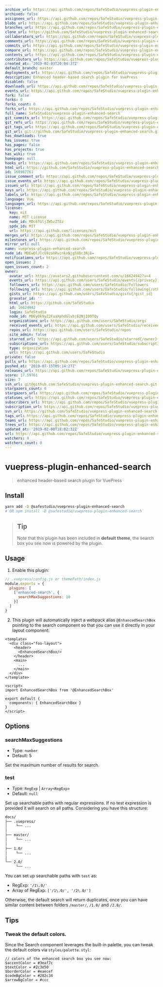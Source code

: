 ```yaml
---
archive_url: https://api.github.com/repos/SafeStudio/vuepress-plugin-enhanced-search/{archive_format}{/ref}
archived: false
assignees_url: https://api.github.com/repos/SafeStudio/vuepress-plugin-enhanced-search/assignees{/user}
blobs_url: https://api.github.com/repos/SafeStudio/vuepress-plugin-enhanced-search/git/blobs{/sha}
branches_url: https://api.github.com/repos/SafeStudio/vuepress-plugin-enhanced-search/branches{/branch}
clone_url: https://github.com/SafeStudio/vuepress-plugin-enhanced-search.git
collaborators_url: https://api.github.com/repos/SafeStudio/vuepress-plugin-enhanced-search/collaborators{/collaborator}
comments_url: https://api.github.com/repos/SafeStudio/vuepress-plugin-enhanced-search/comments{/number}
commits_url: https://api.github.com/repos/SafeStudio/vuepress-plugin-enhanced-search/commits{/sha}
compare_url: https://api.github.com/repos/SafeStudio/vuepress-plugin-enhanced-search/compare/{base}...{head}
contents_url: https://api.github.com/repos/SafeStudio/vuepress-plugin-enhanced-search/contents/{+path}
contributors_url: https://api.github.com/repos/SafeStudio/vuepress-plugin-enhanced-search/contributors
created_at: '2019-02-03T20:04:37Z'
default_branch: master
deployments_url: https://api.github.com/repos/SafeStudio/vuepress-plugin-enhanced-search/deployments
description: Enhanced header-based search plugin for VuePress
disabled: false
downloads_url: https://api.github.com/repos/SafeStudio/vuepress-plugin-enhanced-search/downloads
events_url: https://api.github.com/repos/SafeStudio/vuepress-plugin-enhanced-search/events
fork: false
forks: 0
forks_count: 0
forks_url: https://api.github.com/repos/SafeStudio/vuepress-plugin-enhanced-search/forks
full_name: SafeStudio/vuepress-plugin-enhanced-search
git_commits_url: https://api.github.com/repos/SafeStudio/vuepress-plugin-enhanced-search/git/commits{/sha}
git_refs_url: https://api.github.com/repos/SafeStudio/vuepress-plugin-enhanced-search/git/refs{/sha}
git_tags_url: https://api.github.com/repos/SafeStudio/vuepress-plugin-enhanced-search/git/tags{/sha}
git_url: git://github.com/SafeStudio/vuepress-plugin-enhanced-search.git
has_downloads: true
has_issues: true
has_pages: false
has_projects: true
has_wiki: true
homepage: null
hooks_url: https://api.github.com/repos/SafeStudio/vuepress-plugin-enhanced-search/hooks
html_url: https://github.com/SafeStudio/vuepress-plugin-enhanced-search
id: 168987761
issue_comment_url: https://api.github.com/repos/SafeStudio/vuepress-plugin-enhanced-search/issues/comments{/number}
issue_events_url: https://api.github.com/repos/SafeStudio/vuepress-plugin-enhanced-search/issues/events{/number}
issues_url: https://api.github.com/repos/SafeStudio/vuepress-plugin-enhanced-search/issues{/number}
keys_url: https://api.github.com/repos/SafeStudio/vuepress-plugin-enhanced-search/keys{/key_id}
labels_url: https://api.github.com/repos/SafeStudio/vuepress-plugin-enhanced-search/labels{/name}
language: Vue
languages_url: https://api.github.com/repos/SafeStudio/vuepress-plugin-enhanced-search/languages
license:
  key: mit
  name: MIT License
  node_id: MDc6TGljZW5zZTEz
  spdx_id: MIT
  url: https://api.github.com/licenses/mit
merges_url: https://api.github.com/repos/SafeStudio/vuepress-plugin-enhanced-search/merges
milestones_url: https://api.github.com/repos/SafeStudio/vuepress-plugin-enhanced-search/milestones{/number}
mirror_url: null
name: vuepress-plugin-enhanced-search
node_id: MDEwOlJlcG9zaXRvcnkxNjg5ODc3NjE=
notifications_url: https://api.github.com/repos/SafeStudio/vuepress-plugin-enhanced-search/notifications{?since,all,participating}
open_issues: 2
open_issues_count: 2
owner:
  avatar_url: https://avatars2.githubusercontent.com/u/16624942?v=4
  events_url: https://api.github.com/users/SafeStudio/events{/privacy}
  followers_url: https://api.github.com/users/SafeStudio/followers
  following_url: https://api.github.com/users/SafeStudio/following{/other_user}
  gists_url: https://api.github.com/users/SafeStudio/gists{/gist_id}
  gravatar_id: ''
  html_url: https://github.com/SafeStudio
  id: 16624942
  login: SafeStudio
  node_id: MDEyOk9yZ2FuaXphdGlvbjE2NjI0OTQy
  organizations_url: https://api.github.com/users/SafeStudio/orgs
  received_events_url: https://api.github.com/users/SafeStudio/received_events
  repos_url: https://api.github.com/users/SafeStudio/repos
  site_admin: false
  starred_url: https://api.github.com/users/SafeStudio/starred{/owner}{/repo}
  subscriptions_url: https://api.github.com/users/SafeStudio/subscriptions
  type: Organization
  url: https://api.github.com/users/SafeStudio
private: false
pulls_url: https://api.github.com/repos/SafeStudio/vuepress-plugin-enhanced-search/pulls{/number}
pushed_at: '2019-07-15T05:14:27Z'
releases_url: https://api.github.com/repos/SafeStudio/vuepress-plugin-enhanced-search/releases{/id}
score: 17.59761
size: 7
ssh_url: git@github.com:SafeStudio/vuepress-plugin-enhanced-search.git
stargazers_count: 0
stargazers_url: https://api.github.com/repos/SafeStudio/vuepress-plugin-enhanced-search/stargazers
statuses_url: https://api.github.com/repos/SafeStudio/vuepress-plugin-enhanced-search/statuses/{sha}
subscribers_url: https://api.github.com/repos/SafeStudio/vuepress-plugin-enhanced-search/subscribers
subscription_url: https://api.github.com/repos/SafeStudio/vuepress-plugin-enhanced-search/subscription
svn_url: https://github.com/SafeStudio/vuepress-plugin-enhanced-search
tags_url: https://api.github.com/repos/SafeStudio/vuepress-plugin-enhanced-search/tags
teams_url: https://api.github.com/repos/SafeStudio/vuepress-plugin-enhanced-search/teams
trees_url: https://api.github.com/repos/SafeStudio/vuepress-plugin-enhanced-search/git/trees{/sha}
updated_at: '2019-02-08T18:02:32Z'
url: https://api.github.com/repos/SafeStudio/vuepress-plugin-enhanced-search
watchers: 0
watchers_count: 0
---
```


# vuepress-plugin-enhanced-search

> enhanced header-based search plugin for VuePress

## Install

```bash
yarn add -D @safestudio/vuepress-plugin-enhanced-search
# OR npm install -D @safestudio/vuepress-plugin-enhanced-search
```

> ## Tip
> Note that this plugin has been included in **default theme**, the search box you see now is powered by the plugin.

## Usage

1. Enable this plugin:

```js
// .vuepress/config.js or themePath/index.js
module.exports = {
  plugins: [
    ['enhanced-search', {
      searchMaxSuggestions: 10
    }]
  ]
}
```

2. This plugin will automatically inject a webpack alias `@EnhancedSearchBox` pointing to the search component so that you can use it directly in your layout component:

```vue
<template>
  <div class="foo-layout">
    <header>
      <EnhancedSearchBox/>
    </header>
    <main>
      ...
    </main>
  </div>
</template>

<script>
import EnhancedSearchBox from '@EnhancedSearchBox'

export default {
  components: { EnhancedSearchBox }
}
</script>
```

## Options

### searchMaxSuggestions

- Type: `number`
- Default: 5

Set the maximum number of results for search.

### test

- Type: `RegExp` | `Array<RegExp>`
- Default: `null`

Set up searchable paths with regular expressions. If no test expression is provided it will search on all paths. Considering you have this structure:

```bash
docs/
├── .vuepress/
│    └── ...
│
├── master/
│    └── ...
│
├── 1.0/
│    └── ...
│
└── 2.0/
     └── ...
```

You can set up searchable paths with `test` as:

- RegExp: `'/1\.0/'`
- Array of RegExp: `['/1\.0/', '/2\.0/']`


Otherwise,  the default search will return duplicates, once you can have similar content between folders `/master/`, `/1.0/` and `/2.0/`.

## Tips

### Tweak the default colors.

Since the Search component leverages the built-in palette, you can tweak the default colors via `styles/palette.styl`:

```stylus
// colors of the enhanced search box you see now:
$accentColor = #3eaf7c
$textColor = #2c3e50
$borderColor = #eaecef
$codeBgColor = #282c34
$arrowBgColor = #ccc
```
